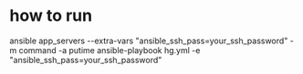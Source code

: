 # how to run

ansible app_servers --extra-vars "ansible_ssh_pass=your_ssh_password" -m command -a putime
ansible-playbook hg.yml -e "ansible_ssh_pass=your_ssh_password”


